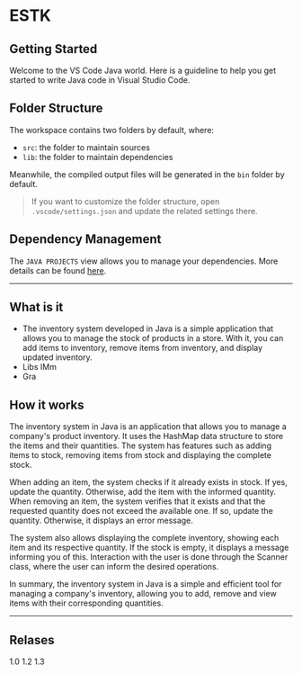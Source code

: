 # ESTK

## Getting Started

Welcome to the VS Code Java world. Here is a guideline to help you get started to write Java code in Visual Studio Code.

## Folder Structure

The workspace contains two folders by default, where:

- `src`: the folder to maintain sources
- `lib`: the folder to maintain dependencies

Meanwhile, the compiled output files will be generated in the `bin` folder by default.

> If you want to customize the folder structure, open `.vscode/settings.json` and update the related settings there.

## Dependency Management

The `JAVA PROJECTS` view allows you to manage your dependencies. More details can be found [here](https://github.com/microsoft/vscode-java-dependency#manage-dependencies).


----

## What is it 

- The inventory system developed in Java is a simple application that allows you to manage the stock of products in a store. With it, you can add items to inventory, remove items from inventory, and display updated inventory.
- Libs IMm
- Gra

## How it works
The inventory system in Java is an application that allows you to manage a company's product inventory. It uses the HashMap data structure to store the items and their quantities. The system has features such as adding items to stock, removing items from stock and displaying the complete stock.

When adding an item, the system checks if it already exists in stock. If yes, update the quantity. Otherwise, add the item with the informed quantity. When removing an item, the system verifies that it exists and that the requested quantity does not exceed the available one. If so, update the quantity. Otherwise, it displays an error message.

The system also allows displaying the complete inventory, showing each item and its respective quantity. If the stock is empty, it displays a message informing you of this. Interaction with the user is done through the Scanner class, where the user can inform the desired operations.

In summary, the inventory system in Java is a simple and efficient tool for managing a company's inventory, allowing you to add, remove and view items with their corresponding quantities.

----
## Relases
1.0
1.2
1.3
